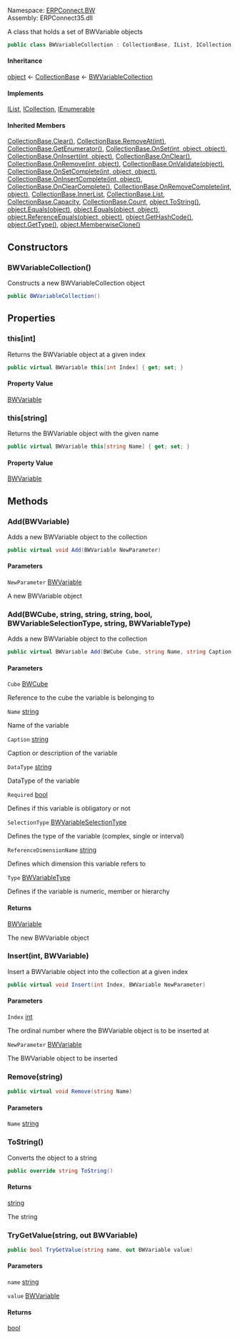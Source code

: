 
Namespace: [ERPConnect.BW](index.md)  
Assembly: ERPConnect35.dll  

A class that holds a set of BWVariable objects

```csharp
public class BWVariableCollection : CollectionBase, IList, ICollection, IEnumerable
```

#### Inheritance

[object](https://learn.microsoft.com/dotnet/api/system.object) ← 
[CollectionBase](https://learn.microsoft.com/dotnet/api/system.collections.collectionbase) ← 
[BWVariableCollection](ERPConnect.BW.BWVariableCollection.md)

#### Implements

[IList](https://learn.microsoft.com/dotnet/api/system.collections.ilist), 
[ICollection](https://learn.microsoft.com/dotnet/api/system.collections.icollection), 
[IEnumerable](https://learn.microsoft.com/dotnet/api/system.collections.ienumerable)

#### Inherited Members

[CollectionBase.Clear\(\)](https://learn.microsoft.com/dotnet/api/system.collections.collectionbase.clear), 
[CollectionBase.RemoveAt\(int\)](https://learn.microsoft.com/dotnet/api/system.collections.collectionbase.removeat), 
[CollectionBase.GetEnumerator\(\)](https://learn.microsoft.com/dotnet/api/system.collections.collectionbase.getenumerator), 
[CollectionBase.OnSet\(int, object, object\)](https://learn.microsoft.com/dotnet/api/system.collections.collectionbase.onset), 
[CollectionBase.OnInsert\(int, object\)](https://learn.microsoft.com/dotnet/api/system.collections.collectionbase.oninsert), 
[CollectionBase.OnClear\(\)](https://learn.microsoft.com/dotnet/api/system.collections.collectionbase.onclear), 
[CollectionBase.OnRemove\(int, object\)](https://learn.microsoft.com/dotnet/api/system.collections.collectionbase.onremove), 
[CollectionBase.OnValidate\(object\)](https://learn.microsoft.com/dotnet/api/system.collections.collectionbase.onvalidate), 
[CollectionBase.OnSetComplete\(int, object, object\)](https://learn.microsoft.com/dotnet/api/system.collections.collectionbase.onsetcomplete), 
[CollectionBase.OnInsertComplete\(int, object\)](https://learn.microsoft.com/dotnet/api/system.collections.collectionbase.oninsertcomplete), 
[CollectionBase.OnClearComplete\(\)](https://learn.microsoft.com/dotnet/api/system.collections.collectionbase.onclearcomplete), 
[CollectionBase.OnRemoveComplete\(int, object\)](https://learn.microsoft.com/dotnet/api/system.collections.collectionbase.onremovecomplete), 
[CollectionBase.InnerList](https://learn.microsoft.com/dotnet/api/system.collections.collectionbase.innerlist), 
[CollectionBase.List](https://learn.microsoft.com/dotnet/api/system.collections.collectionbase.list), 
[CollectionBase.Capacity](https://learn.microsoft.com/dotnet/api/system.collections.collectionbase.capacity), 
[CollectionBase.Count](https://learn.microsoft.com/dotnet/api/system.collections.collectionbase.count), 
[object.ToString\(\)](https://learn.microsoft.com/dotnet/api/system.object.tostring), 
[object.Equals\(object\)](https://learn.microsoft.com/dotnet/api/system.object.equals\#system\-object\-equals\(system\-object\)), 
[object.Equals\(object, object\)](https://learn.microsoft.com/dotnet/api/system.object.equals\#system\-object\-equals\(system\-object\-system\-object\)), 
[object.ReferenceEquals\(object, object\)](https://learn.microsoft.com/dotnet/api/system.object.referenceequals), 
[object.GetHashCode\(\)](https://learn.microsoft.com/dotnet/api/system.object.gethashcode), 
[object.GetType\(\)](https://learn.microsoft.com/dotnet/api/system.object.gettype), 
[object.MemberwiseClone\(\)](https://learn.microsoft.com/dotnet/api/system.object.memberwiseclone)

## Constructors

### <a id="ERPConnect_BW_BWVariableCollection__ctor"></a> BWVariableCollection\(\)

Constructs a new BWVariableCollection object

```csharp
public BWVariableCollection()
```

## Properties

### <a id="ERPConnect_BW_BWVariableCollection_Item_System_Int32_"></a> this\[int\]

Returns the BWVariable object at a given index

```csharp
public virtual BWVariable this[int Index] { get; set; }
```

#### Property Value

 [BWVariable](ERPConnect.BW.BWVariable.md)

### <a id="ERPConnect_BW_BWVariableCollection_Item_System_String_"></a> this\[string\]

Returns the BWVariable object with the given name

```csharp
public virtual BWVariable this[string Name] { get; set; }
```

#### Property Value

 [BWVariable](ERPConnect.BW.BWVariable.md)

## Methods

### <a id="ERPConnect_BW_BWVariableCollection_Add_ERPConnect_BW_BWVariable_"></a> Add\(BWVariable\)

Adds a new BWVariable object to the collection

```csharp
public virtual void Add(BWVariable NewParameter)
```

#### Parameters

`NewParameter` [BWVariable](ERPConnect.BW.BWVariable.md)

A new BWVariable object

### <a id="ERPConnect_BW_BWVariableCollection_Add_ERPConnect_BW_BWCube_System_String_System_String_System_String_System_Boolean_ERPConnect_BW_BWVariableSelectionType_System_String_ERPConnect_BW_BWVariableType_"></a> Add\(BWCube, string, string, string, bool, BWVariableSelectionType, string, BWVariableType\)

Adds a new BWVariable object to the collection

```csharp
public virtual BWVariable Add(BWCube Cube, string Name, string Caption, string DataType, bool Required, BWVariableSelectionType SelectionType, string ReferenceDimensionName, BWVariableType Type)
```

#### Parameters

`Cube` [BWCube](ERPConnect.BW.BWCube.md)

Reference to the cube the variable is belonging to

`Name` [string](https://learn.microsoft.com/dotnet/api/system.string)

Name of the variable

`Caption` [string](https://learn.microsoft.com/dotnet/api/system.string)

Caption or description of the variable

`DataType` [string](https://learn.microsoft.com/dotnet/api/system.string)

DataType of the variable

`Required` [bool](https://learn.microsoft.com/dotnet/api/system.boolean)

Defines if this variable is obligatory or not

`SelectionType` [BWVariableSelectionType](ERPConnect.BW.BWVariableSelectionType.md)

Defines the type of the variable (complex, single or interval)

`ReferenceDimensionName` [string](https://learn.microsoft.com/dotnet/api/system.string)

Defines which dimension this variable refers to

`Type` [BWVariableType](ERPConnect.BW.BWVariableType.md)

Defines if the variable is numeric, member or hierarchy

#### Returns

 [BWVariable](ERPConnect.BW.BWVariable.md)

The new BWVariable object

### <a id="ERPConnect_BW_BWVariableCollection_Insert_System_Int32_ERPConnect_BW_BWVariable_"></a> Insert\(int, BWVariable\)

Insert a BWVariable object into the collection at a given index

```csharp
public virtual void Insert(int Index, BWVariable NewParameter)
```

#### Parameters

`Index` [int](https://learn.microsoft.com/dotnet/api/system.int32)

The ordinal number where the BWVariable object is to be inserted at

`NewParameter` [BWVariable](ERPConnect.BW.BWVariable.md)

The BWVariable object to be inserted

### <a id="ERPConnect_BW_BWVariableCollection_Remove_System_String_"></a> Remove\(string\)

```csharp
public virtual void Remove(string Name)
```

#### Parameters

`Name` [string](https://learn.microsoft.com/dotnet/api/system.string)

### <a id="ERPConnect_BW_BWVariableCollection_ToString"></a> ToString\(\)

Converts the object to a string

```csharp
public override string ToString()
```

#### Returns

 [string](https://learn.microsoft.com/dotnet/api/system.string)

The string

### <a id="ERPConnect_BW_BWVariableCollection_TryGetValue_System_String_ERPConnect_BW_BWVariable__"></a> TryGetValue\(string, out BWVariable\)

```csharp
public bool TryGetValue(string name, out BWVariable value)
```

#### Parameters

`name` [string](https://learn.microsoft.com/dotnet/api/system.string)

`value` [BWVariable](ERPConnect.BW.BWVariable.md)

#### Returns

 [bool](https://learn.microsoft.com/dotnet/api/system.boolean)

